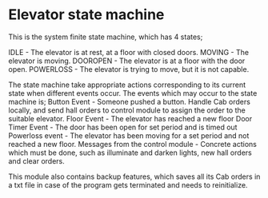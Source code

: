 # Elevator state machine
This is the system finite state machine, which has 4 states;

IDLE - The elevator is at rest, at a floor with closed doors.
MOVING - The elevator is moving.
DOOROPEN - The elevator is at a floor with the door open.
POWERLOSS - The elevator is trying to move, but it is not capable.

The state machine take appropriate actions corresponding to its current state when different events occur. The events which may occur to the state machine is;
Button Event - Someone pushed a button. Handle Cab orders locally, and send hall orders to control module to assign the order to the suitable elevator.
Floor Event - The elevator has reached a new floor
Door Timer Event - The door has been open for set period and is timed out
Powerloss event - The elevator has been moving for a set period and not reached a new floor.
Messages from the control module - Concrete actions which must be done, such as illuminate and darken lights, new hall orders and clear orders.


This module also contains backup features, which saves all its Cab orders in a txt file in case of the program gets terminated and needs to reinitialize.  
